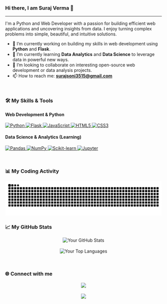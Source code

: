 ### Hi there, I am Suraj Verma 👋

---

I'm a Python and Web Developer with a passion for building efficient web applications and uncovering insights from data. I enjoy turning complex problems into simple, beautiful, and intuitive solutions.

- 🔭 I’m currently working on building my skills in web development using **Python** and **Flask**.
- 🌱 I’m currently learning **Data Analytics** and **Data Science** to leverage data in powerful new ways.
- 👯 I’m looking to collaborate on interesting open-source web development or data analysis projects.
- 📫 How to reach me: **surajsoni3515@gmail.com**

<br/>

### 🛠️ My Skills & Tools

#### Web Development & Python
<p align="left">
  <a href="https://www.python.org" target="_blank" rel="noreferrer">
    <img src="https://img.shields.io/badge/Python-3776AB?style=for-the-badge&logo=python&logoColor=white" alt="Python">
  </a>
  <a href="https://flask.palletsprojects.com/" target="_blank" rel="noreferrer">
    <img src="https://img.shields.io/badge/Flask-000000?style=for-the-badge&logo=flask&logoColor=white" alt="Flask">
  </a>
  <a href="https://developer.mozilla.org/en-US/docs/Web/JavaScript" target="_blank" rel="noreferrer">
    <img src="https://img.shields.io/badge/JavaScript-F7DF1E?style=for-the-badge&logo=javascript&logoColor=black" alt="JavaScript">
  </a>
  <a href="https://www.w3.org/html/" target="_blank" rel="noreferrer">
    <img src="https://img.shields.io/badge/HTML5-E34F26?style=for-the-badge&logo=html5&logoColor=white" alt="HTML5">
  </a>
  <a href="https://www.w3schools.com/css/" target="_blank" rel="noreferrer">
    <img src="https://img.shields.io/badge/CSS3-1572B6?style=for-the-badge&logo=css3&logoColor=white" alt="CSS3">
  </a>
</p>

#### Data Science & Analytics (Learning)
<p align="left">
  <a href="https://pandas.pydata.org/" target="_blank" rel="noreferrer">
    <img src="https://img.shields.io/badge/Pandas-150458?style=for-the-badge&logo=pandas&logoColor=white" alt="Pandas">
  </a>
  <a href="https://numpy.org/" target="_blank" rel="noreferrer">
    <img src="https://img.shields.io/badge/NumPy-013243?style=for-the-badge&logo=numpy&logoColor=white" alt="NumPy">
  </a>
    <a href="https://scikit-learn.org/" target="_blank" rel="noreferrer">
    <img src="https://img.shields.io/badge/Scikit--learn-F7931E?style=for-the-badge&logo=scikitlearn&logoColor=white" alt="Scikit-learn">
  </a>
  <a href="https://jupyter.org/" target="_blank" rel="noreferrer">
    <img src="https://img.shields.io/badge/Jupyter-F37626?style=for-the-badge&logo=jupyter&logoColor=white" alt="Jupyter">
  </a>
</p>

<br/>

### 📊 My Coding Activity
![snake animation](https://github.com/suraj-verma2004/suraj-verma2004/blob/output/github-contribution-grid-snake.svg)
<br/>

### 📈 My GitHub Stats

<p align="center">
  <img align="center" src="https://github-readme-stats.vercel.app/api?username=suraj-verma2004&show_icons=true&theme=dracula&rank_icon=github" alt="Your GitHub Stats"/>
  <br/><br/>
  <img align="center" src="https://github-readme-stats.vercel.app/api/top-langs/?username=suraj-verma2004&layout=compact&theme=dracula" alt="Your Top Languages"/>
</p>

<br/>

### 🌐 Connect with me

<p align="center">
<img align="center" src="https://github-readme-stats.vercel.app/api?username=suraj-verma2004..."/>
<br/><br/>
<img align="center" src="https://github-readme-stats.vercel.app/api/top-langs/?username=suraj-verma2004..."/>
</p>
